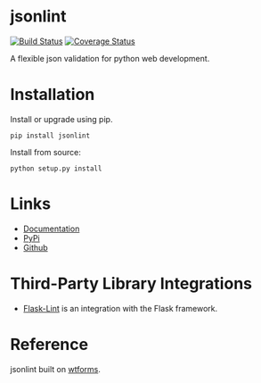 # jsonlint
[![Build Status](https://travis-ci.org/tangwz/jsonlint.svg?branch=master)](https://travis-ci.org/tangwz/jsonlint)
[![Coverage Status](https://coveralls.io/repos/github/tangwz/jsonlint/badge.svg?branch=master&service=github)](https://coveralls.io/github/tangwz/jsonlint?branch=master)

A flexible json validation for python web development.

# Installation
Install or upgrade using pip.

    pip install jsonlint

Install from source:

    python setup.py install


# Links
 - [Documentation](http://jsonlint.readthedocs.io/)
 - [PyPi](https://pypi.python.org/pypi/jsonlint/0.1.dev0)
 - [Github](https://github.com/lepture/flask-wtf)

# Third-Party Library Integrations
- [Flask-Lint](https://github.com/tangwz/Flask-Lint) is an integration with the Flask framework.

# Reference
jsonlint built on [wtforms](https://github.com/wtforms/wtforms).

